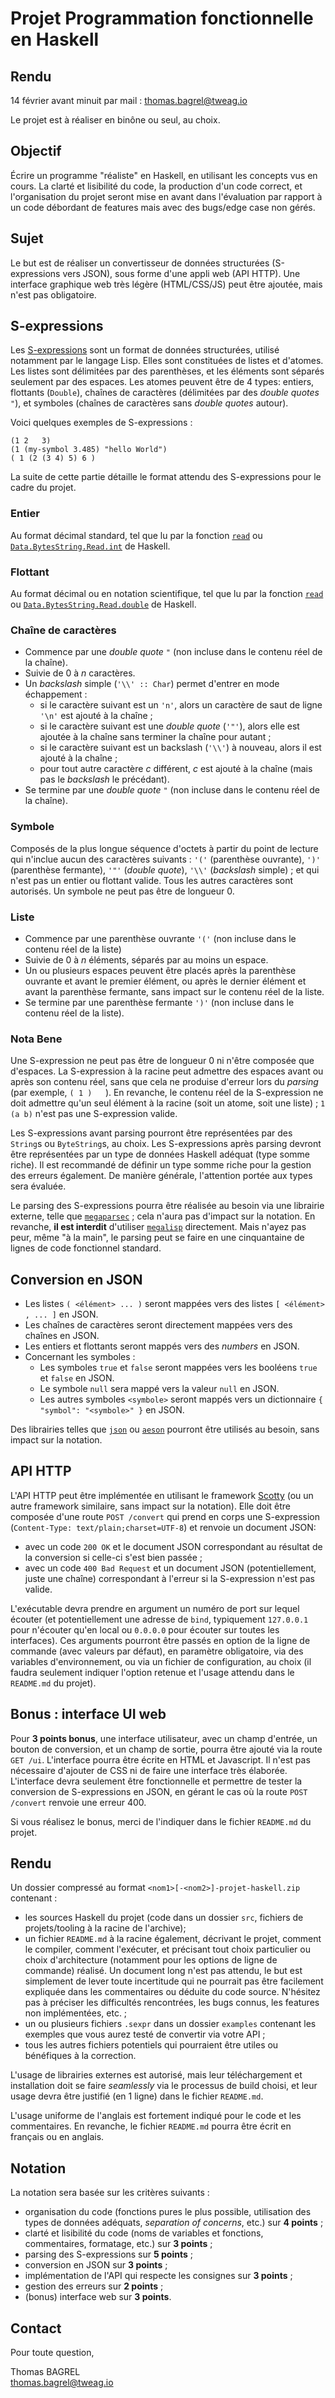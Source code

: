 # Projet Programmation fonctionnelle en Haskell

## Rendu

14 février avant minuit par mail : thomas.bagrel@tweag.io

Le projet est à réaliser en binône ou seul, au choix.

## Objectif

Écrire un programme "réaliste" en Haskell, en utilisant les concepts vus en cours. La clarté et lisibilité du code, la production d'un code correct, et l'organisation du projet seront mise en avant dans l'évaluation par rapport à un code débordant de features mais avec des bugs/edge case non gérés.

## Sujet

Le but est de réaliser un convertisseur de données structurées (S-expressions vers JSON), sous forme d'une appli web (API HTTP). Une interface graphique web très légère (HTML/CSS/JS) peut être ajoutée, mais n'est pas obligatoire.

## S-expressions

Les [S-expressions](https://en.wikipedia.org/wiki/S-expression) sont un format de données structurées, utilisé notamment par le langage Lisp. Elles sont constituées de listes et d'atomes. Les listes sont délimitées par des parenthèses, et les éléments sont séparés seulement par des espaces. Les atomes peuvent être de 4 types: entiers, flottants (`Double`), chaînes de caractères (délimitées par des _double quotes_ `"`), et symboles (chaînes de caractères sans _double quotes_ autour).

Voici quelques exemples de S-expressions :

```
(1 2   3)
(1 (my-symbol 3.485) "hello World")
( 1 (2 (3 4) 5) 6 )
```

La suite de cette partie détaille le format attendu des S-expressions pour le cadre du projet.

### Entier

Au format décimal standard, tel que lu par la fonction [`read`](https://hackage.haskell.org/package/base-4.19.0.0/docs/Prelude.html#v:read) ou [`Data.BytesString.Read.int`](https://hackage.haskell.org/package/bytestring-read-0.3.1/docs/Data-ByteString-Read.html#v:int) de Haskell.

### Flottant

Au format décimal ou en notation scientifique, tel que lu par la fonction [`read`](https://hackage.haskell.org/package/base-4.19.0.0/docs/Prelude.html#v:read) ou [`Data.BytesString.Read.double`](https://hackage.haskell.org/package/bytestring-read-0.3.1/docs/Data-ByteString-Read.html#v:int) de Haskell.

### Chaîne de caractères

- Commence par une _double quote_ `"` (non incluse dans le contenu réel de la chaîne).
- Suivie de 0 à _n_ caractères.
- Un _backslash_ simple (`'\\' :: Char`) permet d'entrer en mode échappement :
  - si le caractère suivant est un `'n'`, alors un caractère de saut de ligne `'\n'` est ajouté à la chaîne ;
  - si le caractère suivant est une _double quote_ (`'"'`), alors elle est ajoutée à la chaîne sans terminer la chaîne pour autant ;
  - si le caractère suivant est un backslash (`'\\'`) à nouveau, alors il est ajouté à la chaîne ;
  - pour tout autre caractère _c_ différent, _c_ est ajouté à la chaîne (mais pas le _backslash_ le précédant).
- Se termine par une _double quote_ `"` (non incluse dans le contenu réel de la chaîne).

### Symbole

Composés de la plus longue séquence d'octets à partir du point de lecture qui n'inclue aucun des caractères suivants : `'('` (parenthèse ouvrante), `')'` (parenthèse fermante), `'"'` (_double quote_), `'\\'` (_backslash_ simple) ; et qui n'est pas un entier ou flottant valide. Tous les autres caractères sont autorisés. Un symbole ne peut pas être de longueur 0.

### Liste

- Commence par une parenthèse ouvrante `'('` (non incluse dans le contenu réel de la liste)
- Suivie de 0 à _n_ éléments, séparés par au moins un espace.
- Un ou plusieurs espaces peuvent être placés après la parenthèse ouvrante et avant le premier élément, ou après le dernier élément et avant la parenthèse fermante, sans impact sur le contenu réel de la liste.
- Se termine par une parenthèse fermante `')'` (non incluse dans le contenu réel de la liste).

### Nota Bene

Une S-expression ne peut pas être de longueur 0 ni n'être composée que d'espaces. La S-expression à la racine peut admettre des espaces avant ou après son contenu réel, sans que cela ne produise d'erreur lors du _parsing_ (par exemple, ` ( 1 )    `). En revanche, le contenu réel de la S-expression ne doit admettre qu'un seul élément à la racine (soit un atome, soit une liste) ; `1 (a b)` n'est pas une S-expression valide.

Les S-expressions avant parsing pourront être représentées par des `String`s ou `ByteString`s, au choix. Les S-expressions après parsing devront être représentées par un type de données Haskell adéquat (type somme riche). Il est recommandé de définir un type somme riche pour la gestion des erreurs également. De manière générale, l'attention portée aux types sera évaluée.

Le parsing des S-expressions pourra être réalisée au besoin via une librairie externe, telle que [`megaparsec`](https://hackage.haskell.org/package/megaparsec) ; cela n'aura pas d'impact sur la notation. En revanche, **il est interdit** d'utiliser [`megalisp`](`https://hackage.haskell.org/package/megalisp`) directement. Mais n'ayez pas peur, même "à la main", le parsing peut se faire en une cinquantaine de lignes de code fonctionnel standard.

## Conversion en JSON

- Les listes `( <élément> ... )` seront mappées vers des listes `[ <élément> , ... ]` en JSON.
- Les chaînes de caractères seront directement mappées vers des chaînes en JSON.
- Les entiers et flottants seront mappés vers des _numbers_ en JSON.
- Concernant les symboles :
  - Les symboles `true` et `false` seront mappées vers les booléens `true` et `false` en JSON.
  - Le symbole `null` sera mappé vers la valeur `null` en JSON.
  - Les autres symboles `<symbole>` seront mappés vers un dictionnaire `{ "symbol": "<symbole>" }` en JSON.

Des librairies telles que [`json`](https://hackage.haskell.org/package/json-0.9/candidate/docs/Text-JSON.html) ou [`aeson`](https://hackage.haskell.org/package/aeson-2.2.1.0/docs/Data-Aeson.html) pourront être utilisés au besoin, sans impact sur la notation.

## API HTTP

L'API HTTP peut être implémentée en utilisant le framework [Scotty](https://hackage.haskell.org/package/scotty-0.12.0/docs/Web-Scotty.html) (ou un autre framework similaire, sans impact sur la notation). Elle doit être composée d'une route `POST /convert` qui prend en corps une S-expression (`Content-Type: text/plain;charset=UTF-8`) et renvoie un document JSON:

- avec un code `200 OK` et le document JSON correspondant au résultat de la conversion si celle-ci s'est bien passée ;
- avec un code `400 Bad Request` et un document JSON (potentiellement, juste une chaîne) correspondant à l'erreur si la S-expression n'est pas valide.

L'exécutable devra prendre en argument un numéro de port sur lequel écouter (et potentiellement une adresse de `bind`, typiquement `127.0.0.1` pour n'écouter qu'en local ou `0.0.0.0` pour écouter sur toutes les interfaces). Ces arguments pourront être passés en option de la ligne de commande (avec valeurs par défaut), en paramètre obligatoire, via des variables d'environnement, ou via un fichier de configuration, au choix (il faudra seulement indiquer l'option retenue et l'usage attendu dans le `README.md` du projet).

## Bonus : interface UI web

Pour **3 points bonus**, une interface utilisateur, avec un champ d'entrée, un bouton de conversion, et un champ de sortie, pourra être ajouté via la route `GET /ui`. L'interface pourra être écrite en HTML et Javascript. Il n'est pas nécessaire d'ajouter de CSS ni de faire une interface très élaborée. L'interface devra seulement être fonctionnelle et permettre de tester la conversion de S-expressions en JSON, en gérant le cas où la route `POST /convert` renvoie une erreur 400.

Si vous réalisez le bonus, merci de l'indiquer dans le fichier `README.md` du projet.

## Rendu

Un dossier compressé au format `<nom1>[-<nom2>]-projet-haskell.zip` contenant :

- les sources Haskell du projet (code dans un dossier `src`, fichiers de projets/tooling à la racine de l'archive);
- un fichier `README.md` à la racine également, décrivant le projet, comment le compiler, comment l'exécuter, et précisant tout choix particulier ou choix d'architecture (notamment pour les options de ligne de commande) réalisé. Un document long n'est pas attendu, le but est simplement de lever toute incertitude qui ne pourrait pas être facilement expliquée dans les commentaires ou déduite du code source. N'hésitez pas à préciser les difficultés rencontrées, les bugs connus, les features non implémentées, etc. ;
- un ou plusieurs fichiers `.sexpr` dans un dossier `examples` contenant les exemples que vous aurez testé de convertir via votre API ;
- tous les autres fichiers potentiels qui pourraient être utiles ou bénéfiques à la correction.

L'usage de librairies externes est autorisé, mais leur téléchargement et installation doit se faire _seamlessly_ via le processus de build choisi, et leur usage devra être justifié (en 1 ligne) dans le fichier `README.md`.

L'usage uniforme de l'anglais est fortement indiqué pour le code et les commentaires. En revanche, le fichier `README.md` pourra être écrit en français ou en anglais.

## Notation

La notation sera basée sur les critères suivants :

- organisation du code (fonctions pures le plus possible, utilisation des types de données adéquats, _separation of concerns_, etc.) sur **4 points** ;
- clarté et lisibilité du code (noms de variables et fonctions, commentaires, formatage, etc.) sur **3 points** ;
- parsing des S-expressions sur **5 points** ;
- conversion en JSON sur **3 points** ;
- implémentation de l'API qui respecte les consignes sur **3 points** ;
- gestion des erreurs sur **2 points** ;
- (bonus) interface web sur **3 points**.

## Contact

Pour toute question,

Thomas BAGREL  
<thomas.bagrel@tweag.io>
